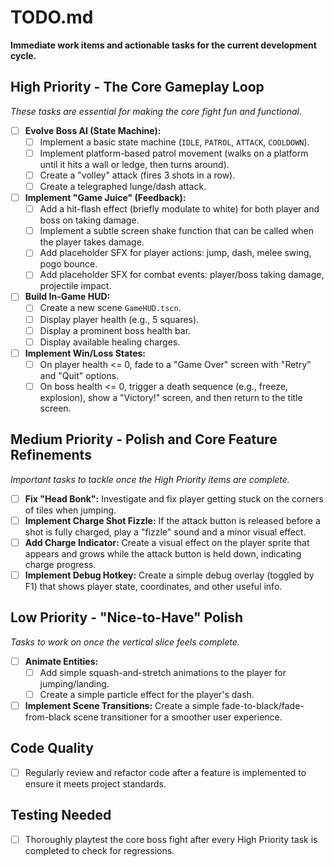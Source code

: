 # TODO.md
**Immediate work items and actionable tasks for the current development cycle.**

## High Priority - The Core Gameplay Loop
*These tasks are essential for making the core fight fun and functional.*

- [ ] **Evolve Boss AI (State Machine):**
    - [ ] Implement a basic state machine (`IDLE`, `PATROL`, `ATTACK`, `COOLDOWN`).
    - [ ] Implement platform-based patrol movement (walks on a platform until it hits a wall or ledge, then turns around).
    - [ ] Create a "volley" attack (fires 3 shots in a row).
    - [ ] Create a telegraphed lunge/dash attack.
- [ ] **Implement "Game Juice" (Feedback):**
    - [ ] Add a hit-flash effect (briefly modulate to white) for both player and boss on taking damage.
    - [ ] Implement a subtle screen shake function that can be called when the player takes damage.
    - [ ] Add placeholder SFX for player actions: jump, dash, melee swing, pogo bounce.
    - [ ] Add placeholder SFX for combat events: player/boss taking damage, projectile impact.
- [ ] **Build In-Game HUD:**
    - [ ] Create a new scene `GameHUD.tscn`.
    - [ ] Display player health (e.g., 5 squares).
    - [ ] Display a prominent boss health bar.
    - [ ] Display available healing charges.
- [ ] **Implement Win/Loss States:**
    - [ ] On player health <= 0, fade to a "Game Over" screen with "Retry" and "Quit" options.
    - [ ] On boss health <= 0, trigger a death sequence (e.g., freeze, explosion), show a "Victory!" screen, and then return to the title screen.

## Medium Priority - Polish and Core Feature Refinements
*Important tasks to tackle once the High Priority items are complete.*

- [ ] **Fix "Head Bonk":** Investigate and fix player getting stuck on the corners of tiles when jumping.
- [ ] **Implement Charge Shot Fizzle:** If the attack button is released before a shot is fully charged, play a "fizzle" sound and a minor visual effect.
- [ ] **Add Charge Indicator:** Create a visual effect on the player sprite that appears and grows while the attack button is held down, indicating charge progress.
- [ ] **Implement Debug Hotkey:** Create a simple debug overlay (toggled by F1) that shows player state, coordinates, and other useful info.

## Low Priority - "Nice-to-Have" Polish
*Tasks to work on once the vertical slice feels complete.*

- [ ] **Animate Entities:**
    - [ ] Add simple squash-and-stretch animations to the player for jumping/landing.
    - [ ] Create a simple particle effect for the player's dash.
- [ ] **Implement Scene Transitions:** Create a simple fade-to-black/fade-from-black scene transitioner for a smoother user experience.

## Code Quality
- [ ] Regularly review and refactor code after a feature is implemented to ensure it meets project standards.

## Testing Needed
- [ ] Thoroughly playtest the core boss fight after every High Priority task is completed to check for regressions.